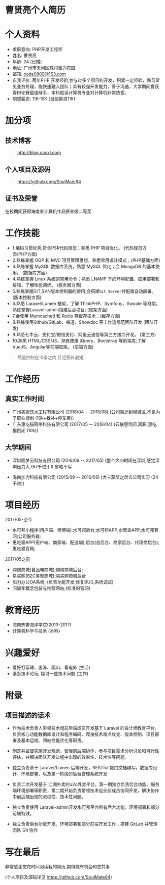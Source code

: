# 曹贤亮个人简历

# 个人资料

- 求职意向: PHP开发工程师
- 姓名: 曹贤亮
- 年龄: 24 (已婚)
- 地址: 广州市天河区珠村富力花园
- 邮箱: code0809@163.com
- 自我评价: 两年PHP 开发经验,参与过多个项目的开发，积累一定经验，熟习常见业务处理，能快速融入团队；具有较强开发能力，善于沟通，大学期间曾获得辩论赛最佳辩手，本科就读计算机专业对计算机非常热爱。
- 期望薪资: 11K-15K (目前薪资11K)

# 加分项

## 技术博客

> http://blog.caoxl.com

## 个人项目及源码

> https://github.com/SoulMate94

## 证书及荣誉

在校期间获得海南省计算机作品赛省级二等奖

# 工作技能

- 1.编码习惯优秀,符合PSR代码规范；熟悉 PHP 项目优化。 (代码规范方面/PHP方面)
- 2.熟练掌握 OOP 和 MVC 项目管理思想，熟悉常用设计模式；(PHP基础方面)
- 3.熟练掌握 MySQL 数据库系统，熟悉 MySQL 优化；会 MongoDB 的基本使用。 (数据库方面)
- 4.熟练掌握 Linux 系统的常用命令；熟悉 LNAMP 下的环境配置、应用部署和排错，了解性能调优。 (服务器方面)
- 5.熟练掌握GIT,SVN版本控制器的使用;会搭建`Git Server`并配置自动部署。 (版本控制方面)
- 6.熟悉 Laravel/Lumen 框架，了解 ThinkPHP、Symfony、Swoole 等框架。熟练掌握Laravel-admin搭建后台项目; (框架方面)
- 7.会使用 Memcached 和 Redis 等缓存技术；(缓存方面)
- 8.熟练使用Github/GitLab、禅道、Showdoc 等工作流规范团队开发 (团队开发)
- 9.熟悉七牛云、支付宝/微信支付、阿里云通信等第三方接口开发。 (第三方)
- 10.熟悉 HTML/CSS/JS，熟练使用 jQuery、Bootstrap 等前端库;了解VueJS、Angular等前端框架。 (前端方面)

> 尽量控制在10条之内,且记扬长避短,

# 工作经历

## 真实工作时间
- 广州美管饮水工程有限公司 (2018/04 -- 2018/08) (公司搬迁到增城区,不是为了职业规划 (10k+餐补+停车费))
- 广东惠吃猫网络科技有限公司 (2017/05 -- 2018/04) (云联惠倒闭,离职,惠吃猫倒闭 (10k))

## 大学期间
- 深圳圆梦云科技有限公司 (2016/09 -- 2017/05) (整个大四时间在深圳,感觉深圳压力大 (67千进))  # 省略不写


- 海南加力科技有限公司 (2015/09 -- 2016/06) (大三获奖之后去公司实习 (34千进))

# 项目经历

2017/05-至今

- 水可邦小程序(用户端、师傅端);水可邦后台;水可邦APP;水智盒APP;水可邦官网;公司服务器;
- 惠吃猫APP(用户端、商家端、配送端);后台(总后台、商家后台、代理商后台);惠吃猫官网;

2017/05之前

- 购购商城(食品电商城);购购商城后台;
- 易买网(B2C类型商城);易买网商城后台
- 加力办公OA系统; (负责功能开发,修复BUG,系统调试)
- 间隔年概念包装与推荐网站;(标准的官网)

# 教育经历

- 海南热带海洋学院(2013-2017)
- 计算机科学与技术 (本科)

# 兴趣爱好

- 爱好打篮球、游泳、爬山、看电影 (生活)
- 逛逛技术论坛, 探讨一些技术问题 (工作)

# 附录

## 项目描述的话术

- 作为技术负责人带领技术组前后端成员开发基于 Laravel 的设计师教育平台，负责核心功能数据库设计和程序编码、爬虫技术难点攻克、版本控制、项目部署及基本运维、网站性能优化等职责。

- 制定并监督实施开发规范，管理前后端协作，参与项目需求分析讨论和可行性评估，并解决团队开发过程中出现的效率性、技术性等问题。

- 独立负责基于 Laravel/Lumen 后端开发，RESTful 接口文档编写，数据库设计，环境部署，以及第一阶段的后台管理系统开发

- 负责二次开发基于 江湖外卖的o2o外卖平台。第一期独立负责后台功能、服务端环境部署等职责，第二期开始负责带领技术组全部成员协同开发，解决协作中前后端出现的流程性、技术性问题。

- 独立负责使用 Laravel-admin开发水可邦平台所有后台功能，环境部署和部分前端特效。

- 独立负责后台功能开发，环境部署和部分前端开发工作；搭建 GitLab 并管理团队 Git 协作


# 写在最后

非常感谢您花时间阅读我的简历,期待能有机会和您共事

(个人项目及源码详见 https://github.com/SoulMate94)